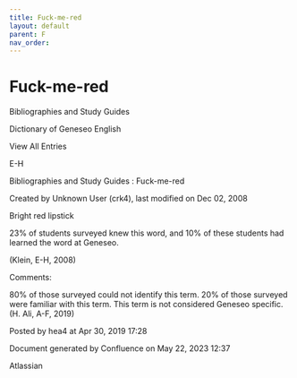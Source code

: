 ```yaml
---
title: Fuck-me-red
layout: default
parent: F
nav_order:
---
```


# Fuck-me-red

Bibliographies and Study Guides

Dictionary of Geneseo English

View All Entries

E-H

Bibliographies and Study Guides : Fuck-me-red

Created by  Unknown User (crk4), last modified on Dec 02, 2008

Bright red lipstick

23% of students surveyed knew this word, and 10% of these students had learned the word at Geneseo.

(Klein, E-H, 2008)

Comments:

80% of those surveyed could not identify this term. 20% of those surveyed were familiar with this term. This term is not considered Geneseo specific. (H. Ali, A-F, 2019)

Posted by hea4 at Apr 30, 2019 17:28

Document generated by Confluence on May 22, 2023 12:37

Atlassian
